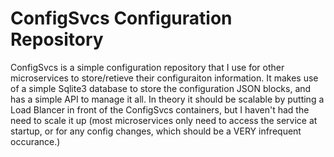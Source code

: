 # ConfigSvcs Configuration Repository

ConfigSvcs is a simple configuration repository that I use for other microservices to store/retieve their configuraiton information.
It makes use of a simple Sqlite3 database to store the configuration JSON blocks, and has a simple API to manage it all.  In theory it
should be scalable by putting a Load Blancer in front of the ConfigSvcs containers, but I haven't had the need to scale it up (most
microservices only need to access the service at startup, or for any config changes, which should be a VERY infrequent occurance.)

